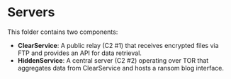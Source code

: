 # Servers

This folder contains two components:

- **ClearService**: A public relay (C2 #1) that receives encrypted files via FTP and provides an API for data retrieval.
- **HiddenService**: A central server (C2 #2) operating over TOR that aggregates data from ClearService and hosts a ransom blog interface.
